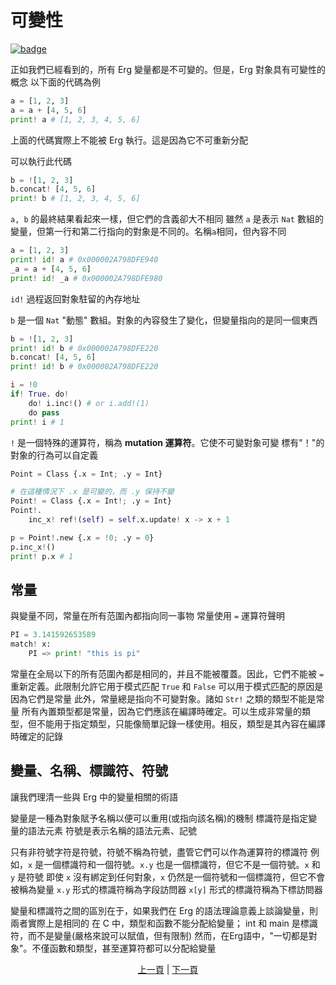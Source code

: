 # 可變性

[![badge](https://img.shields.io/endpoint.svg?url=https%3A%2F%2Fgezf7g7pd5.execute-api.ap-northeast-1.amazonaws.com%2Fdefault%2Fsource_up_to_date%3Fowner%3Derg-lang%26repos%3Derg%26ref%3Dmain%26path%3Ddoc/EN/syntax/18_mutability.md%26commit_hash%3De959b3e54bfa8cee4929743b0193a129e7525c61)](https://gezf7g7pd5.execute-api.ap-northeast-1.amazonaws.com/default/source_up_to_date?owner=erg-lang&repos=erg&ref=main&path=doc/EN/syntax/18_mutability.md&commit_hash=e959b3e54bfa8cee4929743b0193a129e7525c61)

正如我們已經看到的，所有 Erg 變量都是不可變的。但是，Erg 對象具有可變性的概念
以下面的代碼為例

```python
a = [1, 2, 3]
a = a + [4, 5, 6]
print! a # [1, 2, 3, 4, 5, 6]
```

上面的代碼實際上不能被 Erg 執行。這是因為它不可重新分配

可以執行此代碼

```python
b = ![1, 2, 3]
b.concat! [4, 5, 6]
print! b # [1, 2, 3, 4, 5, 6]
```

`a, b` 的最終結果看起來一樣，但它們的含義卻大不相同
雖然 `a` 是表示 `Nat` 數組的變量，但第一行和第二行指向的對象是不同的。名稱`a`相同，但內容不同

```python
a = [1, 2, 3]
print! id! a # 0x000002A798DFE940
_a = a + [4, 5, 6]
print! id! _a # 0x000002A798DFE980
```

`id!` 過程返回對象駐留的內存地址

`b` 是一個 `Nat` "動態" 數組。對象的內容發生了變化，但變量指向的是同一個東西

```python
b = ![1, 2, 3]
print! id! b # 0x000002A798DFE220
b.concat! [4, 5, 6]
print! id! b # 0x000002A798DFE220
```

```python
i = !0
if! True. do!
    do! i.inc!() # or i.add!(1)
    do pass
print! i # 1
```

`!` 是一個特殊的運算符，稱為 __mutation 運算符__。它使不可變對象可變
標有"！"的對象的行為可以自定義

```python
Point = Class {.x = Int; .y = Int}

# 在這種情況下 .x 是可變的，而 .y 保持不變
Point! = Class {.x = Int!; .y = Int}
Point!.
    inc_x! ref!(self) = self.x.update! x -> x + 1

p = Point!.new {.x = !0; .y = 0}
p.inc_x!()
print! p.x # 1
```

## 常量

與變量不同，常量在所有范圍內都指向同一事物
常量使用 `=` 運算符聲明

```python
PI = 3.141592653589
match! x:
    PI => print! "this is pi"
```

常量在全局以下的所有范圍內都是相同的，并且不能被覆蓋。因此，它們不能被 ``=`` 重新定義。此限制允許它用于模式匹配
`True` 和 `False` 可以用于模式匹配的原因是因為它們是常量
此外，常量總是指向不可變對象。諸如 `Str!` 之類的類型不能是常量
所有內置類型都是常量，因為它們應該在編譯時確定。可以生成非常量的類型，但不能用于指定類型，只能像簡單記錄一樣使用。相反，類型是其內容在編譯時確定的記錄

## 變量、名稱、標識符、符號

讓我們理清一些與 Erg 中的變量相關的術語

變量是一種為對象賦予名稱以便可以重用(或指向該名稱)的機制
標識符是指定變量的語法元素
符號是表示名稱的語法元素、記號

只有非符號字符是符號，符號不稱為符號，盡管它們可以作為運算符的標識符
例如，`x` 是一個標識符和一個符號。`x.y` 也是一個標識符，但它不是一個符號。`x` 和 `y` 是符號
即使 `x` 沒有綁定到任何對象，`x` 仍然是一個符號和一個標識符，但它不會被稱為變量
`x.y` 形式的標識符稱為字段訪問器
`x[y]` 形式的標識符稱為下標訪問器

變量和標識符之間的區別在于，如果我們在 Erg 的語法理論意義上談論變量，則兩者實際上是相同的
在 C 中，類型和函數不能分配給變量； int 和 main 是標識符，而不是變量(嚴格來說可以賦值，但有限制)
然而，在Erg語中，"一切都是對象"。不僅函數和類型，甚至運算符都可以分配給變量

<p align='center'>
    <a href='./17_iterator.md'>上一頁</a> | <a href='./19_ownership.md'>下一頁</a>
</p>
